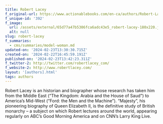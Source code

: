 ```yaml
---
title: Robert Lacey
f_original-url: https://www.actionablebooks.com/en-ca/authors/Robert-Lacey/
f_unique-id: '392'
f_image:
  url: /assets/external/65d77a47b5306fca6adc43e5_robert-lacey-180x220.jpeg
  alt: null
slug: robert-lacey
f_summaries:
  - cms/summaries/model-woman.md
updated-on: '2024-02-23T13:30:30.715Z'
created-on: '2024-02-22T16:45:59.191Z'
published-on: '2024-02-23T13:42:23.311Z'
f_twitter-2: http://twitter.com/robertlacey_com/
f_website-2: http://www.robertlacey.com/
layout: '[authors].html'
tags: authors
---
```


Robert Lacey is an historian and biographer whose research has taken him from the Middle East (“The Kingdom: Arabia and the House of Saud”) to America’s Mid-West (“Ford: the Men and the Machine”). “Majesty”, his pioneering biography of Queen Elizabeth II, is the definitive study of British monarchy – a subject on which Robert lectures around the world, appearing regularly on ABC’s Good Morning America and on CNN’s Larry King Live.
